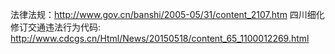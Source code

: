 法律法规：http://www.gov.cn/banshi/2005-05/31/content_2107.htm
四川细化修订交通违法行为代码: http://www.cdcgs.cn/Html/News/20150518/content_65_1100012269.html
